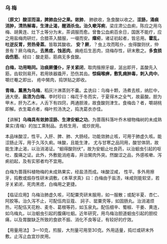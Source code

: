 ### 乌 梅

**〔原文〕酸涩而温，脾肺血分之果。敛肺**， 肺欲收，急食酸以收之。**涩肠，涌痰消肿，清热解毒，生津止渴，醒酒杀虫。治久嗽泻痢**，梁庄肃公血痢，陈应之用乌梅、胡黄连、灶下土等分为末，茶调服而愈。曾鲁公血痢百余日，国医不能疗，应之用盐梅肉研烂，合腊茶入醋服，一啜而安。**瘴疟**，诸证初起者，皆忌用。**霍乱，吐逆反胃，劳热骨蒸**。皆取其酸收。 **安？厥**，？虫上攻而眩仆，虫得酸则伏，仲景有？厥乌梅丸。**去黑痣，蚀恶肉**。痈疮后生恶肉，烧梅存性，研末敷之。**多食损齿伤筋**。经曰：酸走筋，筋病无多食酸。

**白梅，功用略同。治痰厥僵仆，牙关紧闭**，取肉揩擦牙龈，涎出即开，盖酸先入筋，齿软则易开。若用铁器撬开，恐伤其齿。**惊痫喉痹，敷乳痈肿毒，刺入肉中**。嚼烂罨之即出， 疮中胬肉，捣饼贴之即收。

**青梅，薰黑为乌梅**，稻灰汁淋蒸则不囊。孟诜曰：乌梅十颗，汤煮去核，纳肛中，通大便。**盐渍为白梅**。李时珍曰：梅花于冬而实，于夏得木之全气，故最酸。胆为甲木，肝为乙木，人舌下有四窍，两通胆液，故食酸则津生。食梅齿？者，嚼胡桃即解。衣生霉点者，梅叶煎汤洗之，捣洗葛衣亦佳。

【讲解】**乌梅具有敛肺涩肠、生津安蛔之功**。为蔷薇科落叶乔木植物梅树的未成熟果实(青梅〉的加工熏制品。去核生用， 或炒炭用。	

本品味酸涩，性平。入肝、脾、肺、大肠经。功能敛肺止咳，可用于肺虚久咳。能涩肠止泻，用于久泻久痢。味酸，且能生津， 尤与甘寒之品同用，酸甘体阴，故能生津止渴，以治消渴证。“蛔得酸则伏”，故为安蛔止吐良药，以治蛔虫引起的呕吐、腹痛之证。此外，外敷能消疮毒，并治胬肉外突。然酸涩之品，外感咳嗽、泻痢初起，及有实邪者均不宜用。

白梅为蔷薇科植物梅的未成熟果实，经盐渍而成。味酸涩咸， 性平。多外用擦牙，捣敷或煅存性研末调敷。《本草求真》曰：白梅由于盐渍，味咸则能软坚，若牙关紧闭，死肉黑痣，白梅用之更捷。	

【临证应用】乌梅治肺虚久咳，可配粟壳研末服用，如一服散；或配半夏、杏仁、阿胶等。治久泻不止，可配伍肉豆蔻、 訶子、罂粟壳等，如固肠丸。治消渴烦热，可配伍天花粉、麦冬、葛根等药，如玉泉丸。配伍细辛、蜀椒、干姜、黄连，如乌梅丸，以治蛔虫引起的腹痛吐蛔。近年研究，用鸟梅治胆道蛔虫引起的胆绞痛，以及胃酸缺乏所致的食欲不振、消化不良等证，有较好的疗效。

【用量用法】 3—10克，煎服，大剂量可用至30克。外用适量，捣烂或研末外敷。止泻止血宜炒炭用。
